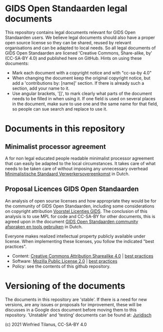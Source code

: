 # GIDS Open Standaarden legal documents
This repository contains legal documents relevant for GIDS Open Standaarden users. We believe legal documents should also have a proper open source license so they can be shared, reused by relevant organisations and can be adapted to local needs. So all legal documents of GIDS Open Standaarden are licened 'Creative Commons, Share-alike, by' (CC-SA-BY 4.0) and published here on GitHub. Hints on using these documents:
* Mark each document with a copyright notice and with "cc-sa-by 4.0"
* When changing the document keep the original copyright notice, but add a 'contributions by: [name]' section. If there is already such a section, add your name to it.
* Use angular brackets, '[]', to mark clearly what parts of the document needs to be filled in when using it. If one field is used on several places in the document, make sure to use one and the same name for that field, so people can sue search and replace to use it.

# Documents in this repository

## Minimalist processor agreement
A for non legal educated people readable minimalist processor agreement that can easily be adapted to the local circumstances. It takes care of what needs to be taken care of without imposing any unnecessary overhead [Minimalistische Standaard Verwerkersovereenkomst](https://github.com/GIDSOpenStandaarden/GIDSOpenStandaarden-LegalDocuments/blob/master/minimalistische_standaard_verwerkersovereenkomst.md) in Dutch. 

## Proposal Licences GIDS Open Standaarden
An analysis of open sourse licenses and how appropriate they would be for the community of GIDS Open Standaarden, including some considerations on copyright attribution [Voorstel Licenties GIDS](https://github.com/GIDSOpenStandaarden/GIDSOpenStandaarden-LegalDocuments/blob/master/Licenties_GIDS.md). The conclusion of this analysis is to use MPL for code and CC-SA-BY for other documents, this is agreed upon in the document [GIDS Open Standaarden community afspraken en tools gebruiken](https://docs.google.com/document/d/15pgRFJ3IJN7aG1ZwZLTlmxsUD1qTA4iUY3iC6emL5GU/edit?usp=sharing) in Dutch. 

Everyone makes realized intellectual property publicly available under license. When implementing these licenses, you follow the indicated "best practices".
* Content: [Creative Commons Attribution Sharealike 4.0](https://creativecommons.org/licenses/by-sa/4.0/.) | [best practices](https://wiki.creativecommons.org/wiki/Best_practices_for_attribution)
* Software: [Mozilla Public License 2.0](https://www.mozilla.org/en-US/MPL/2.0/) | [best practices](http://softwarefreedom.org/resources/2012/ManagingCopyrightInformation.html)
* Policy: see the contents of this github repository.


# Versioning of the documents
The documents in this repository are 'stable'. If there is a need for new versions, are any issues or proposals for improvement, these will be discusses in a Google docs document before moving them to this repository. 'Unstable' and 'testing' documents can be found at: [Juridisch](https://drive.google.com/drive/folders/1N0zDy4lFVxXnDEjkhfDQhqDnSbk3h-9J?usp=sharing)

(c) 2021 Winfried Tilanus, CC-SA-BY 4.0
